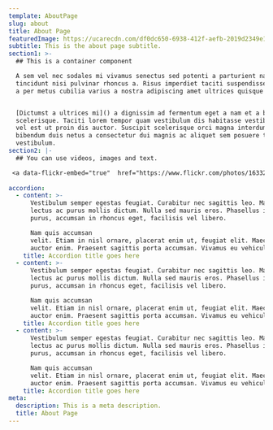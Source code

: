 ```yaml
---
template: AboutPage
slug: about
title: About Page
featuredImage: https://ucarecdn.com/df0dc650-6938-412f-aefb-2019d2349e13/
subtitle: This is the about page subtitle.
section1: >-
  ## This is a container component

  A sem vel nec sodales mi vivamus senectus sed potenti a parturient nascetur
  tincidunt nisi pulvinar rhoncus a. Risus imperdiet taciti suspendisse facilisi
  a per metus cubilia varius a nostra adipiscing amet ultrices quisque ac mi a.


  [Dictumst a ultrices mi]() a dignissim ad fermentum eget a nam et a blandit
  scelerisque. Taciti lorem tempor quam vestibulum dis habitasse vestibulum diam
  vel est ut proin dis auctor. Suscipit scelerisque orci magna interdum vel
  bibendum duis netus a consectetur dui magnis ac aliquet sem posuere tincidunt
  vestibulum.
section2: |-
  ## You can use videos, images and text.

 <a data-flickr-embed="true"  href="https://www.flickr.com/photos/163327791@N07/45994458014/in/dateposted-public/" title="Cascade Mountain"><img src="https://farm8.staticflickr.com/7845/45994458014_47ff718f19_h.jpg" width="1600" height="1280" alt="Cascade Mountain"></a><script async src="//embedr.flickr.com/assets/client-code.js" charset="utf-8"></script>
 
accordion:
  - content: >-
      Vestibulum semper egestas feugiat. Curabitur nec sagittis leo. Maecenas et
      lectus ac purus mollis dictum. Nulla sed mauris eros. Phasellus ipsum
      purus, accumsan in rhoncus eget, facilisis vel libero.

      Nam quis accumsan
      velit. Etiam in nisl ornare, placerat enim ut, feugiat elit. Maecenas sed
      auctor enim. Praesent sagittis porta accumsan. Vivamus eu vehicula eros.
    title: Accordion title goes here
  - content: >-
      Vestibulum semper egestas feugiat. Curabitur nec sagittis leo. Maecenas et
      lectus ac purus mollis dictum. Nulla sed mauris eros. Phasellus ipsum
      purus, accumsan in rhoncus eget, facilisis vel libero.

      Nam quis accumsan
      velit. Etiam in nisl ornare, placerat enim ut, feugiat elit. Maecenas sed
      auctor enim. Praesent sagittis porta accumsan. Vivamus eu vehicula eros.
    title: Accordion title goes here
  - content: >-
      Vestibulum semper egestas feugiat. Curabitur nec sagittis leo. Maecenas et
      lectus ac purus mollis dictum. Nulla sed mauris eros. Phasellus ipsum
      purus, accumsan in rhoncus eget, facilisis vel libero.

      Nam quis accumsan
      velit. Etiam in nisl ornare, placerat enim ut, feugiat elit. Maecenas sed
      auctor enim. Praesent sagittis porta accumsan. Vivamus eu vehicula eros.
    title: Accordion title goes here
meta:
  description: This is a meta description.
  title: About Page
---
```

